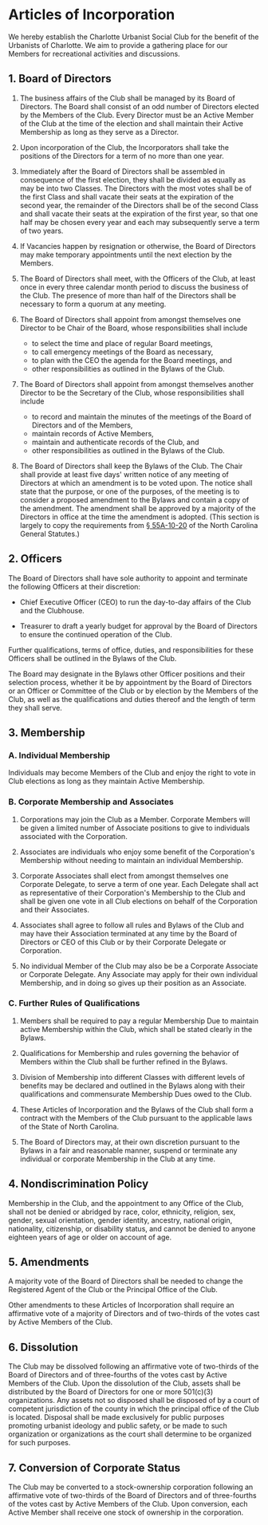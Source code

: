 # Articles of Incorporation

We hereby establish the Charlotte Urbanist Social Club for the benefit of the Urbanists of Charlotte.
We aim to provide a gathering place for our Members
for recreational activities and discussions.

## 1. Board of Directors

1. The business affairs of the Club shall be managed by its Board of Directors.
The Board shall consist of an odd number of Directors elected by the Members of the Club.
Every Director must be an Active Member of the Club at the time of the election and shall maintain their Active Membership as long as they serve as a Director.

1. Upon incorporation of the Club, the Incorporators shall take the positions of the Directors for a term of no more than one year.

1. Immediately after the Board of Directors shall be assembled in consequence of the first election, they shall be divided as equally as may be into two Classes.
The Directors with the most votes shall be of the first Class and shall vacate their seats at the expiration of the second year,
the remainder of the Directors shall be of the second Class and shall vacate their seats at the expiration of the first year,
so that one half may be chosen every year and each may subsequently serve a term of two years.

1. If Vacancies happen by resignation or otherwise, the Board of Directors may make temporary appointments until the next election by the Members.

1. The Board of Directors shall meet, with the Officers of the Club, at least once in every three calendar month period to discuss the business of the Club.
The presence of more than half of the Directors shall be necessary to form a quorum at any meeting.

1. The Board of Directors shall appoint from amongst themselves one Director to be Chair of the Board, whose responsibilities shall include
    * to select the time and place of regular Board meetings,
    * to call emergency meetings of the Board as necessary,
    * to plan with the CEO the agenda for the Board meetings,
      and
    * other responsibilities as outlined in the Bylaws of the Club.

1. The Board of Directors shall appoint from amongst themselves another Director to be the Secretary of the Club, whose responsibilities shall include
    * to record and maintain the minutes of the meetings of the Board of Directors and of the Members,
    * maintain records of Active Members,
    * maintain and authenticate records of the Club,
      and
    * other responsibilities as outlined in the Bylaws of the Club.

1. The Board of Directors shall keep the Bylaws of the Club.
The Chair shall provide at least five days' written notice of any meeting of Directors at which an amendment is to be voted upon.
The notice shall state that the purpose, or one of the purposes, of the meeting is to consider a proposed amendment to the Bylaws and contain a copy of the amendment.
The amendment shall be approved by a majority of the Directors in office at the time the amendment is adopted.
(This section is largely to copy the requirements from [§ 55A-10-20](https://www.ncleg.net/enactedlegislation/statutes/html/bychapter/chapter_55a.html) of the North Carolina General Statutes.)

## 2. Officers

The Board of Directors shall have sole authority to appoint and terminate the following Officers at their discretion:

* Chief Executive Officer (CEO) to run the day-to-day affairs of the Club and the Clubhouse.

* Treasurer to draft a yearly budget for approval by the Board of Directors to ensure the continued operation of the Club.

Further qualifications, terms of office, duties, and responsibilities for these Officers shall be outlined in the Bylaws of the Club.

The Board may designate in the Bylaws other Officer positions and their selection process,
whether it be by appointment by the Board of Directors or an Officer or Committee of the Club or by election by the Members of the Club,
as well as the qualifications and duties thereof
and the length of term they shall serve.

## 3. Membership

### A. Individual Membership

Individuals may become Members of the Club and enjoy the right to vote in Club elections as long as they maintain Active Membership.

### B. Corporate Membership and Associates

1. Corporations may join the Club as a Member.
Corporate Members will be given a limited number of Associate positions to give to individuals associated with the Corporation.

1. Associates are individuals who enjoy some benefit of the Corporation's Membership without needing to maintain an individual Membership.

1. Corporate Associates shall elect from amongst themselves one Corporate Delegate, to serve a term of one year.
Each Delegate shall act as representative of their Corporation's Membership to the Club and shall be given one vote in all Club elections on behalf of the Corporation and their Associates.

1. Associates shall agree to follow all rules and Bylaws of the Club
and may have their Association terminated at any time
by the Board of Directors or CEO of this Club or by their Corporate Delegate or Corporation.

1. No individual Member of the Club may also be be a Corporate Associate or Corporate Delegate.
Any Associate may apply for their own individual Membership, and in doing so gives up their position as an Associate.

### C. Further Rules of Qualifications

1. Members shall be required to pay a regular Membership Due to maintain active Membership within the Club, which shall be stated clearly in the Bylaws.

1. Qualifications for Membership and rules governing the behavior of Members within the Club shall be further refined in the Bylaws.

1. Division of Membership into different Classes with different levels of benefits may be declared and outlined in the Bylaws along with their qualifications and commensurate Membership Dues owed to the Club.

1. These Articles of Incorporation and the Bylaws of the Club shall form a contract with the Members of the Club pursuant to the applicable laws of the State of North Carolina.

1. The Board of Directors may, at their own discretion pursuant to the Bylaws in a fair and reasonable manner, suspend or terminate any individual or corporate Membership in the Club at any time.

## 4. Nondiscrimination Policy

Membership in the Club, and the appointment to any Office of the Club, shall not be denied or abridged by race, color, ethnicity, religion, sex, gender, sexual orientation, gender identity, ancestry, national origin, nationality, citizenship, or disability status, and cannot be denied to anyone eighteen years of age or older on account of age.

## 5. Amendments

A majority vote of the Board of Directors shall be needed to change the Registered Agent of the Club or the Principal Office of the Club.

Other amendments to these Articles of Incorporation shall require an affirmative vote of a majority of Directors and of two-thirds of the votes cast by Active Members of the Club.

## 6. Dissolution

The Club may be dissolved following an affirmative vote of two-thirds of the Board of Directors and of three-fourths of the votes cast by Active Members of the Club.
Upon the dissolution of the Club, assets shall be distributed by the Board of Directors for one or more 501(c)(3) organizations.
Any assets not so disposed shall be disposed of by a court of competent jurisdiction of the county in which the principal office of the Club is located.
Disposal shall be made exclusively for public purposes promoting urbanist ideology and public safety, or be made to such organization or organizations as the court shall determine to be organized for such purposes.

## 7. Conversion of Corporate Status

The Club may be converted to a stock-ownership corporation following an affirmative vote of two-thirds of the Board of Directors and of three-fourths of the votes cast by Active Members of the Club.
Upon conversion, each Active Member shall receive one stock of ownership in the corporation.
